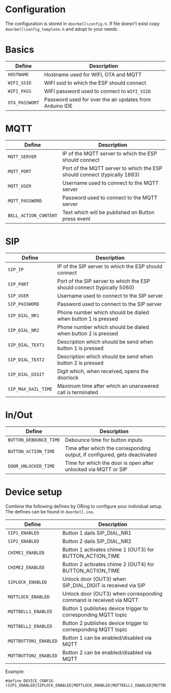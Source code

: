 # Configuration
The configuration is stored in `doorbell\config.h`. If file doesn't exist copy `doorbell\config_template.h` and adopt to your needs.

# Basics
| Define          | Description |
|-----------------|-------------|
| `HOSTNAME`      | Hostname used for WIFI, OTA and MQTT |
| `WIFI_SSID`     | WIFI ssid to which the ESP should connect |
| `WIFI_PASS`     | WIFI password used to connect to `WIFI_SSID` |
| `OTA_PASSWORT`  | Password used for over the air updates from Arduino IDE |

# MQTT
| Define                | Description |
|-----------------------|-------------|
| `MQTT_SERVER`         | IP of the MQTT server to which the ESP should connect |
| `MQTT_PORT`           | Port of the MQTT server to which the ESP should connect (typically 1883) |
| `MQTT_USER`           | Username used to connect to the MQTT server |
| `MQTT_PASSWORD`       | Password used to connect to the MQTT server |
| `BELL_ACTION_CONTENT` | Text which will be published on Button press event | 

# SIP
| Define              | Description |
|---------------------|-------------|
| `SIP_IP`            | IP of the SIP server to which the ESP should connect |
| `SIP_PORT`          | Port of the SIP server to which the ESP should connect (typically 5060) |
| `SIP_USER`          | Username used to connect to the SIP server |
| `SIP_PASSWORD`      | Password used to connect to the SIP server |
| `SIP_DIAL_NR1`      | Phone number which should be dialed when button 1 is pressed |
| `SIP_DIAL_NR2`      | Phone number which should be dialed when button 2 is pressed |
| `SIP_DIAL_TEXT1`    | Description which should be send when button 1 is pressed |
| `SIP_DIAL_TEXT2`    | Description which should be send when button 2 is pressed |
| `SIP_DIAL_DIGIT`    | Digit which, when received, opens the doorlock |
| `SIP_MAX_DAIL_TIME` | Maximum time after which an unanswered call is terminated |

# In/Out
| Define                 | Description |
|------------------------|-------------|
| `BUTTON_DEBOUNCE_TIME` | Debounce time for button inputs |
| `BUTTON_ACTION_TIME`   | Time after which the corresponding output, if configured, gets deactivated |
| `DOOR_UNLOCKED_TIME`   | Time for which the door is open after unlocked via MQTT or SIP |

# Device setup
Combine the following defines by ORing to configure your individual setup. The defines can be found in `doorbell.ino`.

| Define                | Description |
|-----------------------|-------------|
| `SIP1_ENABLED`        | Button 1 dails SIP_DIAL_NR1 |
| `SIP2_ENABLED`        | Button 2 dails SIP_DIAL_NR2 |
| `CHIME1_ENABLED`      | Button 1 activates chime 1 (OUT3) for BUTTON_ACTION_TIME |
| `CHIME2_ENABLED`      | Button 2 activates chime 2 (OUT4) for BUTTON_ACTION_TIME |
| `SIPLOCK_ENABLED`     | Unlock door (OUT3) when SIP_DIAL_DIGIT is received via SIP |
| `MQTTLOCK_ENABLED`    | Unlock door (OUT3) when corresponding command is received via MQTT |
| `MQTTBELL1_ENABLED`   | Button 1 publishes device trigger to corresponding MQTT topic |
| `MQTTBELL2_ENABLED`   | Button 2 publishes device trigger to corresponding MQTT topic |
| `MQTTBUTTON1_ENABLED` | Button 1 can be enabled/disabled via MQTT |
| `MQTTBUTTON2_ENABLED` | Button 2 can be enabled/disabled via MQTT |

Example:
```
#define DEVICE_CONFIG         (SIP1_ENABLED|SIPLOCK_ENABLED|MQTTLOCK_ENABLED|MQTTBELL1_ENABLED|MQTTBUTTON1_ENABLED)
```
